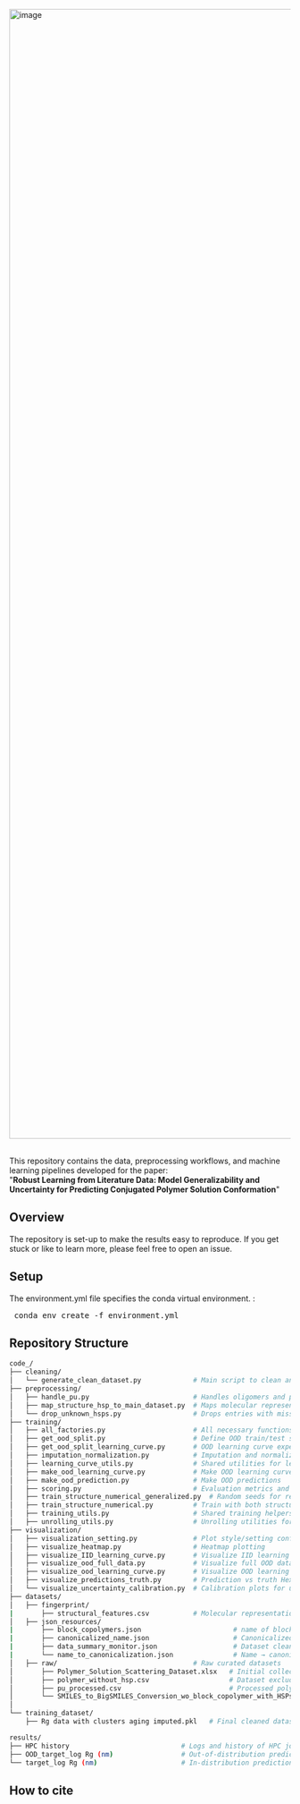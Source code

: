 <img width="1963" height="2020" alt="image" src="https://github.com/user-attachments/assets/1124a05f-6a82-4e87-ad7f-83604d6f76e9" /><br><br>

This repository contains the data, preprocessing workflows, and machine learning pipelines developed for the paper:<br>
"**Robust Learning from Literature Data: Model Generalizability and Uncertainty for Predicting Conjugated Polymer Solution Conformation**"


## Overview
The repository is set-up to make the results easy to reproduce. If you get stuck or like to learn more, please feel free to open an issue.

## Setup
The environment.yml file specifies the conda virtual environment. :<br>
<pre> conda env create -f environment.yml </pre>

##  Repository Structure

```bash
code_/                       
├── cleaning/                
│   └── generate_clean_dataset.py             # Main script to clean and prepare dataset
├── preprocessing/           
│   ├── handle_pu.py                          # Handles oligomers and polymer repeat units and
│   ├── map_structure_hsp_to_main_dataset.py  # Maps molecular representations and HSPs to dataset
│   └── drop_unknown_hsps.py                  # Drops entries with missing/unknown HSP values
├── training/                
│   ├── all_factories.py                      # All necessary functions and operators 
│   ├── get_ood_split.py                      # Define OOD train/test splits
│   ├── get_ood_split_learning_curve.py       # OOD learning curve experiment
│   ├── imputation_normalization.py           # Imputation and normalization function
│   ├── learning_curve_utils.py               # Shared utilities for learning curves
│   ├── make_ood_learning_curve.py            # Make OOD learning curve results
│   ├── make_ood_prediction.py                # Make OOD predictions
│   ├── scoring.py                            # Evaluation metrics and cross validations
│   ├── train_structure_numerical_generalized.py  # Random seeds for reproducibility
│   ├── train_structure_numerical.py          # Train with both structural or/and numerical
│   ├── training_utils.py                     # Shared training helpers
│   ├── unrolling_utils.py                    # Unrolling utilities for molecular representations
├── visualization/           
│   ├── visualization_setting.py              # Plot style/setting configs
│   ├── visualize_heatmap.py                  # Heatmap plotting
│   ├── visualize_IID_learning_curve.py       # Visualize IID learning curves
│   ├── visualize_ood_full_data.py            # Visualize full OOD dataset results
│   ├── visualize_ood_learning_curve.py       # Visualize OOD learning curves
│   ├── visualize_predictions_truth.py        # Prediction vs truth Hex plots
│   └── visualize_uncertainty_calibration.py  # Calibration plots for uncertainty
├── datasets/                    
│   ├── fingerprint/
|       ├── structural_features.csv           # Molecular representation for mapping to dataset   
│   ├── json_resources/
|       ├── block_copolymers.json                       # name of block copolymer to remove 
|       ├── canonicalized_name.json                     # Canonicalized polymer naming references
|       ├── data_summary_monitor.json                   # Dataset cleaning and summary tracking
|       └── name_to_canonicalization.json               # Name → canonical form lookup table 
│   ├── raw/                                  # Raw curated datasets
│       ├── Polymer_Solution_Scattering_Dataset.xlsx   # Initial collected data
│       ├── polymer_without_hsp.csv                    # Dataset excluding Hansen solubility parameters
│       ├── pu_processed.csv                           # Processed polymer repeat units and oligomers (CSV)
│       └── SMILES_to_BigSMILES_Conversion_wo_block_copolymer_with_HSPs.xlsx  # List of SMILES and HSPs of polymers
│                      
└── training_dataset/
    ├── Rg data with clusters aging imputed.pkl   # Final cleaned dataset including imputed aging parameters and clusters for OOD evaluation

results/                                   
├── HPC history                            # Logs and history of HPC job submissions/runs
├── OOD_target_log Rg (nm)                 # Out-of-distribution prediction results for log Rg
└── target_log Rg (nm)                     # In-distribution prediction results for log Rg         

```
## How to cite 
